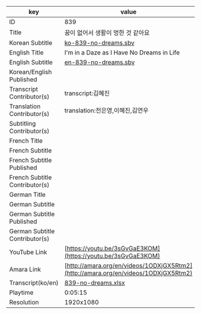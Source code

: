 |  key  |  value  |
|-------|---------|
| ID            | 839 |
| Title         | 꿈이 없어서 생활이 멍한 것 같아요 |
| Korean Subtitle | [ko-839-no-dreams.sbv](https://github.com/jungtosociety/dharma-qna/raw/master/sub/839/ko-839-no-dreams.sbv) |
| English Title | I'm in a Daze as I Have No Dreams in Life |
| English Subtitle | [en-839-no-dreams.sbv](https://github.com/jungtosociety/dharma-qna/raw/master/sub/839/en-839-no-dreams.sbv) |
| Korean/English Published     |  |
| Transcript Contributor(s)   | transcript:김혜진 |
| Translation Contributor(s)   | translation:전은영,이혜진,김연우 |
| Subtitling Contributor(s)   |  |
| French Title |  |
| French Subtitle |  |
| French Subtitle Published |  |
| French Subtitle Contributor(s) |  |
| German Title |  |
| German Subtitle |  |
| German Subtitle Published |  |
| German Subtitle Contributor(s) |  |
| YouTube Link  | [https://youtu.be/3sGvGaE3KOM](https://youtu.be/3sGvGaE3KOM) |
| Amara Link    | [http://amara.org/en/videos/1ODXjGX5Rtm2](http://amara.org/en/videos/1ODXjGX5Rtm2) |
| Transcript(ko/en) | [839-no-dreams.xlsx](https://github.com/jungtosociety/dharma-qna/raw/master/sub/839/839-no-dreams.xlsx) |
| Playtime | 0:05:15 |
| Resolution | 1920x1080|
